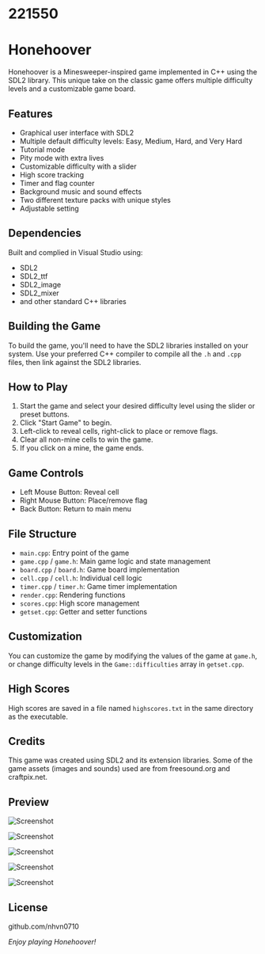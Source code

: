 # 221550

# Honehoover

Honehoover is a Minesweeper-inspired game implemented in C++ using the SDL2 library. 
This unique take on the classic game offers multiple difficulty levels and a customizable game board.


## Features

- Graphical user interface with SDL2
- Multiple default difficulty levels: Easy, Medium, Hard, and Very Hard
- Tutorial mode
- Pity mode with extra lives
- Customizable difficulty with a slider
- High score tracking
- Timer and flag counter
- Background music and sound effects
- Two different texture packs with unique styles
- Adjustable setting


## Dependencies

Built and complied in Visual Studio using:
- SDL2
- SDL2_ttf
- SDL2_image
- SDL2_mixer
- and other standard C++ libraries

## Building the Game

To build the game, you'll need to have the SDL2 libraries installed on your system. 
Use your preferred C++ compiler to compile all the `.h` and `.cpp` files, then link against the SDL2 libraries.


## How to Play

1. Start the game and select your desired difficulty level using the slider or preset buttons.
2. Click "Start Game" to begin.
3. Left-click to reveal cells, right-click to place or remove flags.
4. Clear all non-mine cells to win the game.
5. If you click on a mine, the game ends.


## Game Controls

- Left Mouse Button: Reveal cell
- Right Mouse Button: Place/remove flag
- Back Button: Return to main menu


## File Structure

- `main.cpp`: Entry point of the game
- `game.cpp` / `game.h`: Main game logic and state management
- `board.cpp` / `board.h`: Game board implementation
- `cell.cpp` / `cell.h`: Individual cell logic
- `timer.cpp` / `timer.h`: Game timer implementation
- `render.cpp`: Rendering functions
- `scores.cpp`: High score management
- `getset.cpp`: Getter and setter functions


## Customization

You can customize the game by modifying the values of the game at `game.h`,
or change difficulty levels in the `Game::difficulties` array in `getset.cpp`.


## High Scores

High scores are saved in a file named `highscores.txt` in the same directory as the executable.


## Credits

This game was created using SDL2 and its extension libraries. 
Some of the game assets (images and sounds) used are from freesound.org and craftpix.net.

## Preview

![Screenshot](Honehoover/resources/image/Screenshot01.png)

![Screenshot](Honehoover/resources/image/Screenshot02.png)

![Screenshot](Honehoover/resources/image/Screenshot03.png)

![Screenshot](Honehoover/resources/image/Screenshot04.png)

![Screenshot](Honehoover/resources/image/Screenshot05.png)


## License

github.com/nhvn0710


*Enjoy playing Honehoover!*